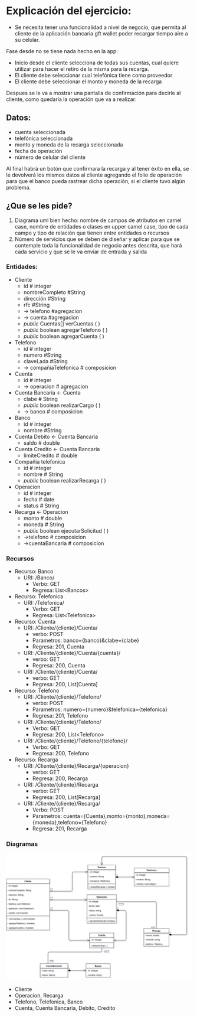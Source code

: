 # **Explicación del ejercicio:**



*   Se necesita tener una funcionalidad a nivel de negocio, que permita al cliente de la aplicación bancaria gft wallet poder recargar tiempo aire a su celular.

Fase desde no se tiene nada hecho en la app:



*   Inicio desde el cliente selecciona de todas sus cuentas, cual quiere utilizar para hacer el retiro de la misma para la recarga.
*   El cliente debe seleccionar cual telefónica tiene como proveedor
*   El cliente debe seleccionar el monto y moneda de la recarga

Despues se le va a mostrar una pantalla de confirmación para decirle al cliente, como quedaría la operación que va a realizar:


## **Datos:**



*   cuenta seleccionada
*   telefónica seleccionada
*   monto y moneda de la recarga seleccionada
*   fecha de operación
*   número de celular del cliente

Al final habrá un botón que confirmara la recarga y al tener éxito en ella, se le devolverá los mismos datos al cliente agregando el folio de operación para que el banco pueda rastrear dicha operación, si el cliente tuvo algún problema.


## **¿Que se les pide?**



1. Diagrama uml bien hecho: nombre de campos de atributos en camel case, nombre de entidades o clases en upper camel case, tipo de cada campo y tipo de relación que tienen entre entidades o recursos
2. Número de servicios que se deben de diseñar y aplicar para que se contemple toda la funcionalidad de negocio antes descrita, que hará cada servicio y que se le va enviar de entrada y salida


### **Entidades:**



*   Cliente
    *   id # integer
    *   nombreCompleto #String
    *   dirección #String
    *   rfc #String
    *   -> telefono #agregacion
    *   -> cuenta #agregacion
    *   _public_ Cuentas[] verCuentas ( )
    *   _public_ boolean agregarTelefono ( )
    *   _public_ boolean agregarCuenta ( )
*   Telefono
    *   id # integer
    *   numero #String
    *   claveLada #String
    *   -> compañiaTelefonica # composicion
*   Cuenta
    *   id # integer
    *   -> operacion # agregacion
*   Cuenta Bancaria &lt;- Cuenta
    *   clabe # String
    *   _public_ boolean realizarCargo ( )
    *   -> banco # composicion
*   Banco
    *   id # integer
    *   nombre #String
*   Cuenta Debito &lt;- Cuenta Bancaria
    *   saldo # double
*   Cuenta Credito &lt;- Cuenta Bancaria
    *   limiteCredito # double
*   Compañia telefonica
    *   id # integer
    *   nombre # String
    *   _public_ boolean realizarRecarga ( )
*   Operacion
    *   id # integer
    *   fecha # date
    *   status # String
*   Recarga &lt;- Operacion
    *   monto # double
    *   moneda # String
    *   _public_ boolean ejecutarSolicitud ( )
    *   ->telefono # composicion
    *   ->cuentaBancaria # composicion


### 


### **Recursos**



*   Recurso: Banco
    *   URI: /Banco/
        *   Verbo: GET
        *   Regresa: List&lt;Bancos>
*   Recurso: Telefonica
    *   URI: /Telefonica/
        *   Verbo: GET
        *   Regresa: List&lt;Telefonica>
*   Recurso: Cuenta
    *   URI: /Cliente/{cliente}/Cuenta/
        *   verbo: POST
        *   Parametros: banco={banco}&clabe={clabe}
        *   Regresa: 201, Cuenta
    *   URI: /Cliente/{cliente}/Cuenta/{cuenta}/
        *   verbo: GET
        *   Regresa: 200, Cuenta
    *   URI: /Cliente/{cliente}/Cuenta/
        *   verbo: GET
        *   Regresa: 200, List[Cuenta]
*   Recurso: Telefono
    *   URI: /Cliente/{cliente}/Telefono/
        *   verbo: POST
        *   Parametros: numero={numero}&telefonica={telefonica}
        *   Regresa: 201, Telefono
    *   URI: /Cliente/{cliente}/Telefono/
        *   Verbo: GET
        *   Regresa: 200, List&lt;Telefono>
    *   URI: /Cliente/{cliente}/Telefono/{telefono}/
        *   Verbo: GET
        *   Regresa: 200, Telefono
*   Recurso: Recarga
    *   URI: /Cliente/{cliente}/Recarga/{operacion}
        *   verbo: GET
        *   Regresa: 200, Recarga
    *   URI: /Cliente/{cliente}/Recarga
        *   verbo: GET
        *   Regresa: 200, List[Recarga]
    *   URI: /Cliente/{cliente}/Recarga/
        *   Verbo: POST
        *   Parametros: cuenta={Cuenta},monto={monto},moneda={moneda},telefono={Telefono}
        *   Regresa: 201, Recarga


### **Diagramas**

![Diagrama de clases](https://raw.githubusercontent.com/agustincperalta/APIWalletRecargas/master/diagrama.png)

*   Cliente
*   Operacion, Recarga
*   Telefono, Telefonica, Banco
*   Cuenta, Cuenta Bancaria, Debito, Credito
